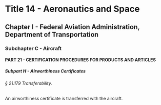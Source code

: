
# Title 14 - Aeronautics and Space
## Chapter I - Federal Aviation Administration, Department of Transportation
### Subchapter C - Aircraft
#### PART 21 - CERTIFICATION PROCEDURES FOR PRODUCTS AND ARTICLES
##### Subpart H - Airworthiness Certificates
###### § 21.179 Transferability.

An airworthiness certificate is transferred with the aircraft.
